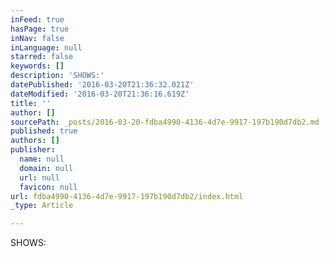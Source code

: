 ```yaml
---
inFeed: true
hasPage: true
inNav: false
inLanguage: null
starred: false
keywords: []
description: 'SHOWS:'
datePublished: '2016-03-20T21:36:32.021Z'
dateModified: '2016-03-20T21:36:16.619Z'
title: ''
author: []
sourcePath: _posts/2016-03-20-fdba4990-4136-4d7e-9917-197b190d7db2.md
published: true
authors: []
publisher:
  name: null
  domain: null
  url: null
  favicon: null
url: fdba4990-4136-4d7e-9917-197b190d7db2/index.html
_type: Article

---
```

SHOWS: